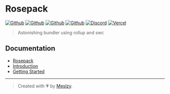 # Rosepack

[![Github](https://img.shields.io/npm/v/rosepack?color=fff&logo=npm&logoColor=fff)](https://www.npmjs.com/package/rosepack)
[![Github](https://img.shields.io/npm/dt/rosepack?color=fff&logo=npm&logoColor=fff)](https://www.npmjs.com/package/rosepack)
[![Github](https://img.shields.io/github/stars/rosestack/rosepack?color=fff&logo=github)](https://github.com/rosestack/rosepack)
[![Github](https://img.shields.io/github/sponsors/meslzy?color=fff&logo=github&logoColor=fff)](https://github.com/sponsors/meslzy)
[![Discord](https://img.shields.io/discord/1112343367704129558?color=fff&label=online&logo=discord&logoColor=fff)](https://discord.gg/kQw9CG9A7a)
[![Vercel](https://img.shields.io/badge/Powered%20by-Vercel-fff?logo=vercel)](https://vercel.com?utm_source=rosestack&utm_campaign=oss)

> Astonishing bundler using rollup and swc

## Documentation

- [Rosepack](http://rosestack.meslzy.com/rosepack)
- [Introduction](http://rosestack.meslzy.com/rosepack/introduction)
- [Getting Started](http://rosestack.meslzy.com/rosepack/quick-start)

---

> Created with 💗 by [Meslzy](https://meslzy.com).